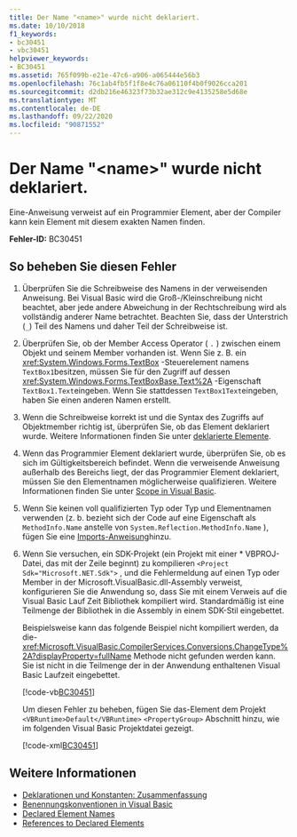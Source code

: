 ```yaml
---
title: Der Name "<name>" wurde nicht deklariert.
ms.date: 10/10/2018
f1_keywords:
- bc30451
- vbc30451
helpviewer_keywords:
- BC30451
ms.assetid: 765f099b-e21e-47c6-a906-a065444e56b3
ms.openlocfilehash: 76c1ab4fb5f1f8e4c76a06110f4b0f9026cca201
ms.sourcegitcommit: d2db216e46323f73b32ae312c9e4135258e5d68e
ms.translationtype: MT
ms.contentlocale: de-DE
ms.lasthandoff: 09/22/2020
ms.locfileid: "90871552"
---
```

# <a name="name-name-is-not-declared"></a>Der Name "\<name>" wurde nicht deklariert.

Eine-Anweisung verweist auf ein Programmier Element, aber der Compiler kann kein Element mit diesem exakten Namen finden.  
  
 **Fehler-ID:** BC30451  
  
## <a name="to-correct-this-error"></a>So beheben Sie diesen Fehler  
  
1. Überprüfen Sie die Schreibweise des Namens in der verweisenden Anweisung. Bei Visual Basic wird die Groß-/Kleinschreibung nicht beachtet, aber jede andere Abweichung in der Rechtschreibung wird als vollständig anderer Name betrachtet. Beachten Sie, dass der Unterstrich (`_`) Teil des Namens und daher Teil der Schreibweise ist.  
  
2. Überprüfen Sie, ob der Member Access Operator ( `.` ) zwischen einem Objekt und seinem Member vorhanden ist. Wenn Sie z. B. ein <xref:System.Windows.Forms.TextBox> -Steuerelement namens `TextBox1`besitzen, müssen Sie für den Zugriff auf dessen <xref:System.Windows.Forms.TextBoxBase.Text%2A> -Eigenschaft `TextBox1.Text`eingeben. Wenn Sie stattdessen `TextBox1Text`eingeben, haben Sie einen anderen Namen erstellt.  
  
3. Wenn die Schreibweise korrekt ist und die Syntax des Zugriffs auf Objektmember richtig ist, überprüfen Sie, ob das Element deklariert wurde. Weitere Informationen finden Sie unter [deklarierte Elemente](../../programming-guide/language-features/declared-elements/index.md).  
  
4. Wenn das Programmier Element deklariert wurde, überprüfen Sie, ob es sich im Gültigkeitsbereich befindet. Wenn die verweisende Anweisung außerhalb des Bereichs liegt, der das Programmier Element deklariert, müssen Sie den Elementnamen möglicherweise qualifizieren. Weitere Informationen finden Sie unter [Scope in Visual Basic](../../programming-guide/language-features/declared-elements/scope.md).  

5. Wenn Sie keinen voll qualifizierten Typ oder Typ und Elementnamen verwenden (z. b. bezieht sich der Code auf eine Eigenschaft als `MethodInfo.Name` anstelle von `System.Reflection.MethodInfo.Name` ), fügen Sie eine [Imports-Anweisung](../statements/imports-statement-net-namespace-and-type.md)hinzu.

6. Wenn Sie versuchen, ein SDK-Projekt (ein Projekt mit einer \* VBPROJ-Datei, das mit der Zeile beginnt) zu kompilieren `<Project Sdk="Microsoft.NET.Sdk">` , und die Fehlermeldung auf einen Typ oder Member in der Microsoft.VisualBasic.dll-Assembly verweist, konfigurieren Sie die Anwendung so, dass Sie mit einem Verweis auf die Visual Basic Lauf Zeit Bibliothek kompiliert wird. Standardmäßig ist eine Teilmenge der Bibliothek in die Assembly in einem SDK-Stil eingebettet.

   Beispielsweise kann das folgende Beispiel nicht kompiliert werden, da die- <xref:Microsoft.VisualBasic.CompilerServices.Conversions.ChangeType%2A?displayProperty=fullName> Methode nicht gefunden werden kann. Sie ist nicht in die Teilmenge der in der Anwendung enthaltenen Visual Basic Laufzeit eingebettet.  

   [!code-vb[BC30451](~/samples/snippets/visualbasic/language-reference/error-messages/bc30451/program1.vb?highlight=7)]

   Um diesen Fehler zu beheben, fügen Sie das-Element dem Projekt `<VBRuntime>Default</VBRuntime>` `<PropertyGroup>` Abschnitt hinzu, wie im folgenden Visual Basic Projektdatei gezeigt.

   [!code-xml[BC30451](~/samples/snippets/visualbasic/language-reference/error-messages/bc30451/vbruntime.vbproj?highlight=6)]

## <a name="see-also"></a>Weitere Informationen

- [Deklarationen und Konstanten: Zusammenfassung](../keywords/declarations-and-constants-summary.md)
- [Benennungskonventionen in Visual Basic](../../programming-guide/program-structure/naming-conventions.md)
- [Declared Element Names](../../programming-guide/language-features/declared-elements/declared-element-names.md)
- [References to Declared Elements](../../programming-guide/language-features/declared-elements/references-to-declared-elements.md)
